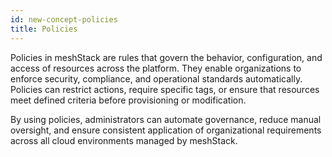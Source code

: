 ```yaml
---
id: new-concept-policies
title: Policies
---
```


Policies in meshStack are rules that govern the behavior, configuration, and access of resources across the platform. They enable organizations to enforce security, compliance, and operational standards automatically. Policies can restrict actions, require specific tags, or ensure that resources meet defined criteria before provisioning or modification.

By using policies, administrators can automate governance, reduce manual oversight, and ensure consistent application of organizational requirements across all cloud environments managed by meshStack.
